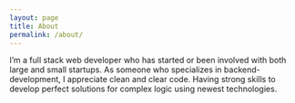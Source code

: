 ```yaml
---
layout: page
title: About
permalink: /about/
---
```


I’m a full stack web developer who has started or been involved with both large and small startups. As someone who specializes in backend-development, I appreciate clean and clear code. Having strong skills to develop perfect solutions for complex logic using newest technologies.